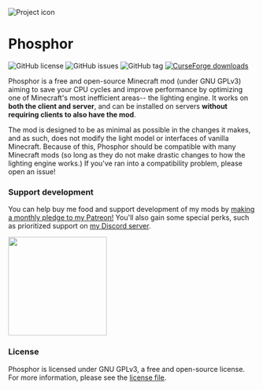 
![Project icon](https://github.com/jellysquid3/Phosphor/raw/master/doc/logo.png)

# Phosphor
![GitHub license](https://img.shields.io/github/license/jellysquid3/phosphor.svg)
![GitHub issues](https://img.shields.io/github/issues/jellysquid3/phosphor.svg)
![GitHub tag](https://img.shields.io/github/tag/jellysquid3/phosphor.svg)
[![CurseForge downloads](http://cf.way2muchnoise.eu/full_318255_downloads.svg)](https://minecraft.curseforge.com/projects/phosphor)

Phosphor is a free and open-source Minecraft mod (under GNU GPLv3) aiming to save your CPU cycles and improve performance by optimizing one of Minecraft's most inefficient areas-- the lighting engine.
It works on **both the client and server**, and can be installed on servers **without requiring clients to also have the mod**.

The mod is designed to be as minimal as possible in the changes it makes, and as such, does not modify the light model or interfaces of vanilla Minecraft. Because of this, Phosphor should be compatible
with many Minecraft mods (so long as they do not make drastic changes to how the lighting engine works.) If you've ran into a compatibility problem, please open an issue!

### Support development

You can help buy me food and support development of my mods by [making a monthly pledge to my Patreon!](https://patreon.com/jellysquid) You'll also gain some special perks, such as prioritized support on [my Discord server](https://discord.gg/kcb57Cm).

<a href="https://www.patreon.com/bePatron?u=824442"><img src="https://github.com/jellysquid3/Phosphor/raw/master/doc/patreon.png" width="200"></a>

### License

Phosphor is licensed under GNU GPLv3, a free and open-source license. For more information, please see the [license file](https://github.com/jellysquid3/Phosphor/blob/master/LICENSE.txt).
